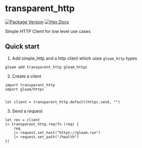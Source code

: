 # transparent_http

[![Package Version](https://img.shields.io/hexpm/v/simple_http)](https://hex.pm/packages/simple_http)
[![Hex Docs](https://img.shields.io/badge/hex-docs-ffaff3)](https://hexdocs.pm/simple_http/)

Simple HTTP Client for low level use cases

## Quick start
1. Add simple_http and a http client which uses `gleam_http` types
```
gleam add transparent_http gleam_httpc
```

2. Create a client
```gleam
import transparent_http
import gleam/httpc


let client = transparent_http.default(httpc.send, "")
```

3. Send a request
```gleam
let res = client
|> transparent_http.req(fn (req) {
    req
    |> request.set_host("https://gleam.run")
    |> request.set_path("/health")
})
```
